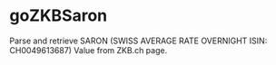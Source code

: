 # goZKBSaron

Parse and retrieve SARON (SWISS AVERAGE RATE OVERNIGHT ISIN: CH0049613687) Value from ZKB.ch page.
